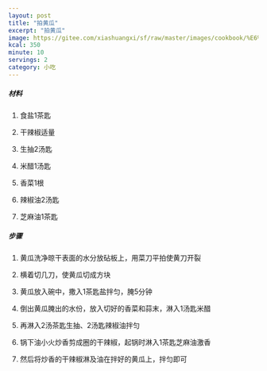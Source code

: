 ```yaml
---
layout: post
title: "拍黄瓜"
excerpt: "拍黄瓜"
image: https://gitee.com/xiashuangxi/sf/raw/master/images/cookbook/%E6%8F%90%E6%8B%89%E7%B1%B3%E8%8B%8F.jpg
kcal: 350
minute: 10
servings: 2
category: 小吃
---
```


##### 材料

1. 食盐1茶匙

2. 干辣椒适量

3. 生抽2汤匙

4. 米醋1汤匙

5. 香菜1根

6. 辣椒油2汤匙

7. 芝麻油1茶匙

##### 步骤

1. 黄瓜洗净晾干表面的水分放砧板上，用菜刀平拍使黄刀开裂

2. 横着切几刀，使黄瓜切成方块

3. 黄瓜放入碗中，撒入1茶匙盐拌匀，腌5分钟

4. 倒出黄瓜腌出的水份，放入切好的香菜和蒜末，淋入1汤匙米醋
 
5. 再淋入2汤茶匙生抽、2汤匙辣椒油拌匀
 
6. 锅下油小火炒香剪成圈的干辣椒，起锅时淋入1茶匙芝麻油激香
 
7. 然后将炒香的干辣椒淋及油在拌好的黄瓜上，拌匀即可